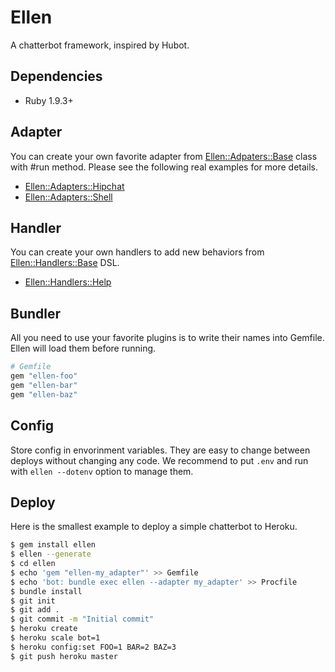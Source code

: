 # Ellen
A chatterbot framework, inspired by Hubot.

## Dependencies
* Ruby 1.9.3+

## Adapter
You can create your own favorite adapter from
[Ellen::Adpaters::Base](https://github.com/r7kamura/ellen/blob/master/lib/ellen/adapters/base.rb)
class with #run method. Please see the following real examples for more details.

* [Ellen::Adapters::Hipchat](https://github.com/r7kamura/ellen-hipchat/blob/master/lib/ellen/adapters/hipchat.rb)
* [Ellen::Adapters::Shell](https://github.com/r7kamura/ellen/blob/master/lib/ellen/adapters/shell.rb)

## Handler
You can create your own handlers to add new behaviors from
[Ellen::Handlers::Base](https://github.com/r7kamura/ellen/blob/master/lib/ellen/handlers/base.rb) DSL.

* [Ellen::Handlers::Help](https://github.com/r7kamura/ellen/blob/master/lib/ellen/handlers/help.rb)

## Bundler
All you need to use your favorite plugins is to write their names into Gemfile.
Ellen will load them before running.

```ruby
# Gemfile
gem "ellen-foo"
gem "ellen-bar"
gem "ellen-baz"
```

## Config
Store config in envorinment variables.
They are easy to change between deploys without changing any code.
We recommend to put `.env` and run with `ellen --dotenv` option to manage them.

## Deploy
Here is the smallest example to deploy a simple chatterbot to Heroku.

```sh
$ gem install ellen
$ ellen --generate
$ cd ellen
$ echo 'gem "ellen-my_adapter"' >> Gemfile
$ echo 'bot: bundle exec ellen --adapter my_adapter' >> Procfile
$ bundle install
$ git init
$ git add .
$ git commit -m "Initial commit"
$ heroku create
$ heroku scale bot=1
$ heroku config:set FOO=1 BAR=2 BAZ=3
$ git push heroku master
```
